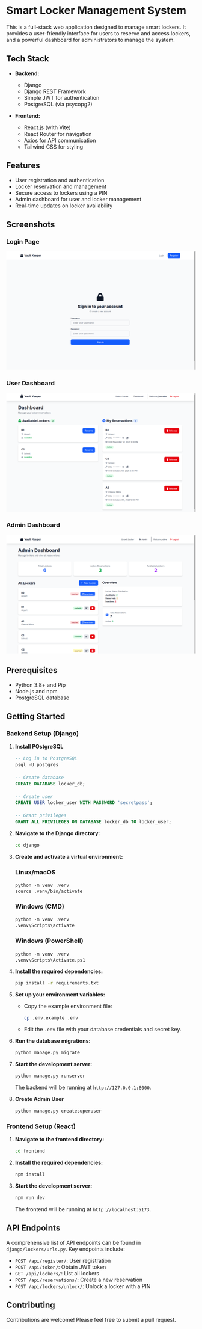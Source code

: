 # Smart Locker Management System

This is a full-stack web application designed to manage smart lockers. It provides a user-friendly interface for users to reserve and access lockers, and a powerful dashboard for administrators to manage the system.

## Tech Stack

- **Backend:**
  - Django
  - Django REST Framework
  - Simple JWT for authentication
  - PostgreSQL (via psycopg2)

- **Frontend:**
  - React.js (with Vite)
  - React Router for navigation
  - Axios for API communication
  - Tailwind CSS for styling

## Features

- User registration and authentication
- Locker reservation and management
- Secure access to lockers using a PIN
- Admin dashboard for user and locker management
- Real-time updates on locker availability

## Screenshots

### Login Page
![Login Page](screenshots/20251020_14h51m41s_grim.png)

### User Dashboard
![User Dashboard](screenshots/20251020_14h51m36s_grim.png)

### Admin Dashboard
![Admin Dashboard](screenshots/20251020_14h52m00s_grim.png)

## Prerequisites

- Python 3.8+ and Pip
- Node.js and npm
- PostgreSQL database

## Getting Started

### Backend Setup (Django)

1.  **Install POstgreSQL**
    ```sql
    -- Log in to PostgreSQL
    psql -U postgres

    -- Create database
    CREATE DATABASE locker_db;

    -- Create user
    CREATE USER locker_user WITH PASSWORD 'secretpass';

    -- Grant privileges
    GRANT ALL PRIVILEGES ON DATABASE locker_db TO locker_user;
    ```
2.  **Navigate to the Django directory:**
    ```bash
    cd django
    ```

3.  **Create and activate a virtual environment:**

    ### Linux/macOS
    ```
    python -m venv .venv
    source .venv/bin/activate
    ```
    ### Windows (CMD)
    ```
    python -m venv .venv
    .venv\Scripts\activate
    ```
    ### Windows (PowerShell)
    ```
    python -m venv .venv
    .venv\Scripts\Activate.ps1
    ```

4.  **Install the required dependencies:**
    ```bash
    pip install -r requirements.txt
    ```

5.  **Set up your environment variables:**
    - Copy the example environment file:
      ```bash
      cp .env.example .env
      ```
    - Edit the `.env` file with your database credentials and secret key.

6.  **Run the database migrations:**
    ```bash
    python manage.py migrate
    ```

7.  **Start the development server:**
    ```bash
    python manage.py runserver
    ```
    The backend will be running at `http://127.0.0.1:8000`.

8. **Create Admin User**
    ```bash
    python manage.py createsuperuser
    ```

### Frontend Setup (React)

1.  **Navigate to the frontend directory:**
    ```bash
    cd frontend
    ```

2.  **Install the required dependencies:**
    ```bash
    npm install
    ```

3.  **Start the development server:**
    ```bash
    npm run dev
    ```
    The frontend will be running at `http://localhost:5173`.

## API Endpoints

A comprehensive list of API endpoints can be found in `django/lockers/urls.py`. Key endpoints include:

- `POST /api/register/`: User registration
- `POST /api/token/`: Obtain JWT token
- `GET /api/lockers/`: List all lockers
- `POST /api/reservations/`: Create a new reservation
- `POST /api/lockers/unlock/`: Unlock a locker with a PIN

## Contributing

Contributions are welcome! Please feel free to submit a pull request.
